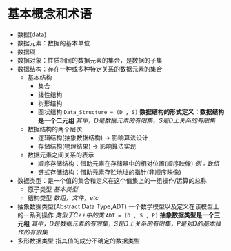 # 基本概念和术语
- 数据(data)
- 数据元素：数据的基本单位
- 数据项
- 数据对象：性质相同的数据元素的集合，是数据的子集
- 数据结构：存在一种或多种特定关系的数据元素的集合
    - 基本结构
        - 集合
        - 线性结构
        - 树形结构
        - 图状结构
    `Data_Structure = (D , S)` **数据结构的形式定义：数据结构是一个二元组**
    _其中，D是数据元素的有限集，S是D上关系的有限集_
    - 数据结构的两个层次
        - 逻辑结构(抽象数据结构) -> 影响算法设计
        - 存储结构(物理结果) -> 影响算法实现
    - 数据元素之间关系的表示
        - 顺序存储结构：借助元素在存储器中的相对位置(顺序映像) _例：数组_
        - 链式存储结构：借助元素存贮地址的指针(非顺序映像)
- 数据类型：是一个值的集合和定义在这个值集上的一组操作/运算的总称
    - 原子类型 *基本类型*
    - 结构类型 *数组，文件，etc*
- 抽象数据类型(Abstract Data Type,ADT) 一个数学模型以及定义在该模型上的一系列操作
    _类似于C++中的类_
    `ADT = (D , S , P)` **抽象数据类型是一个三元组**
    _其中，D是数据元素的有限集，S是D上关系的有限集，P是对D的基本操作的有限集_
- 多形数据类型 指其值的成分不确定的数据类型
